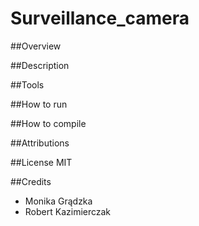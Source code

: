 # Surveillance_camera

##Overview

##Description

##Tools

##How to run

##How to compile

##Attributions

##License
MIT

##Credits
* Monika Grądzka
* Robert Kazimierczak
